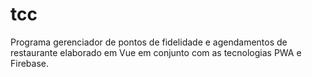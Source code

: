 # tcc
Programa gerenciador de pontos de fidelidade e agendamentos de restaurante elaborado em Vue em conjunto com as tecnologias PWA e Firebase.
